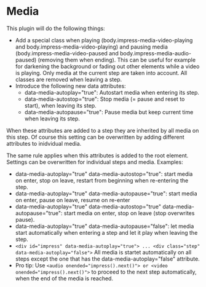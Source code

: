 # Media
This plugin will do the following things:
 - Add a special class when playing (body.impress-media-video-playing and body.impress-media-video-playing) and pausing media (body.impress-media-video-paused and body.impress-media-audio-paused) (removing them when ending). This can be useful for example for darkening the background or fading out other elements while a video is playing. Only media at the current step are taken into account. All classes are removed when leaving a step.
- Introduce the following new data attributes:
    - data-media-autoplay="true": Autostart media when entering its step.
    - data-media-autostop="true": Stop media (= pause and reset to start), when leaving its step.
    - data-media-autopause="true": Pause media but keep current time when leaving its step.

When these attributes are added to a step they are inherited by all media on this step. Of course this setting can be overwritten by adding different attributes to inidvidual media.

The same rule applies when this attributes is added to the root element. Settings can be overwritten for individual steps and media.
Examples:
- data-media-autoplay="true" data-media-autostop="true": start media on enter, stop on leave, restart from beginning when re-entering the step.
- data-media-autoplay="true" data-media-autopause="true": start media on enter, pause on leave, resume on re-enter
- data-media-autoplay="true" data-media-autostop="true" data-media-autopause="true": start media on enter, stop on leave (stop overwrites pause).
- data-media-autoplay="true" data-media-autopause="false": let media start automatically when entering a step and let it play when leaving the step.
- ```<div id="impress" data-media-autoplay="true"> ... <div class="step" data-media-autoplay="false">```
 All media is startet automatically on all steps except the one that has the data-media-autoplay="false" attribute.
- Pro tip: Use ```<audio onended="impress().next()"> or <video onended="impress().next()">``` to proceed to the next step automatically, when the end of the media is reached.